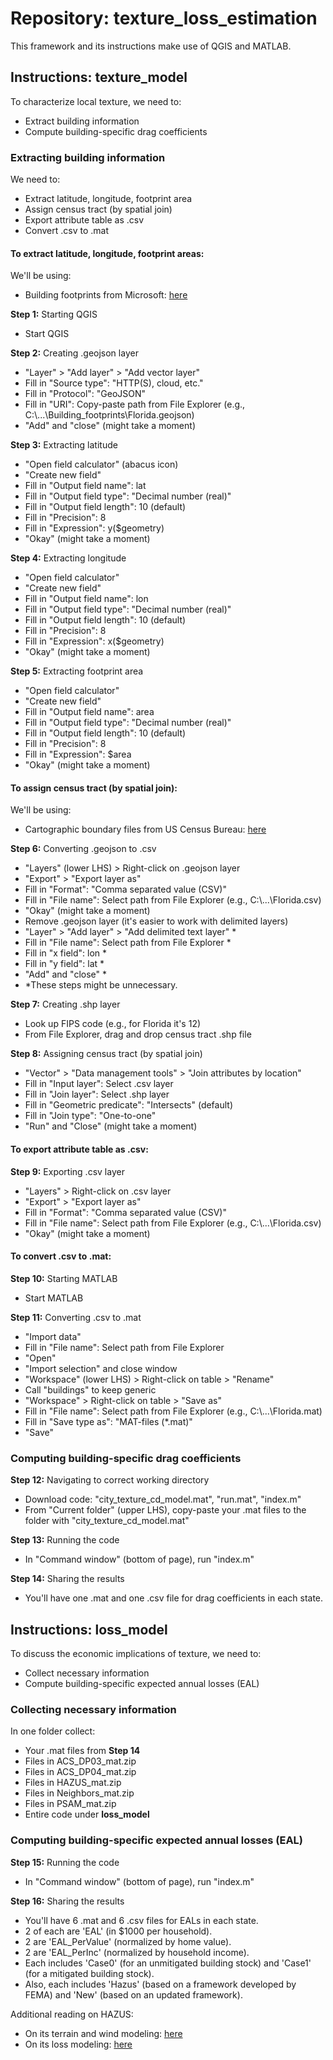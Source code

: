 # Repository: texture_loss_estimation  

This framework and its instructions make use of QGIS and MATLAB.  



## Instructions: texture_model  

To characterize local texture, we need to:  

- Extract building information  
- Compute building-specific drag coefficients  

### Extracting building information  

We need to:  

- Extract latitude, longitude, footprint area  
- Assign census tract (by spatial join)  
- Export attribute table as .csv  
- Convert .csv to .mat  

#### To extract latitude, longitude, footprint areas:  

We'll be using:  

- Building footprints from Microsoft: [here](https://github.com/microsoft/USBuildingFootprints)  

**Step 1:** Starting QGIS  

- Start QGIS  

**Step 2:** Creating .geojson layer  

- "Layer" > "Add layer" > "Add vector layer"  
- Fill in "Source type": "HTTP(S), cloud, etc."  
- Fill in "Protocol": "GeoJSON"  
- Fill in "URI": Copy-paste path from File Explorer (e.g., C:&#92;...&#92;Building_footprints&#92;Florida.geojson)  
- "Add" and "close" (might take a moment)  

**Step 3:** Extracting latitude  

- "Open field calculator" (abacus icon)  
- "Create new field"  
- Fill in "Output field name": lat  
- Fill in "Output field type": "Decimal number (real)"  
- Fill in "Output field length": 10 (default)  
- Fill in "Precision": 8  
- Fill in "Expression": y($geometry)  
- "Okay" (might take a moment)  

**Step 4:** Extracting longitude  

- "Open field calculator"  
- "Create new field"  
- Fill in "Output field name": lon  
- Fill in "Output field type": "Decimal number (real)"  
- Fill in "Output field length": 10 (default)  
- Fill in "Precision": 8  
- Fill in "Expression": x($geometry)  
- "Okay" (might take a moment)  

**Step 5:** Extracting footprint area  

- "Open field calculator"  
- "Create new field"  
- Fill in "Output field name": area  
- Fill in "Output field type": "Decimal number (real)"  
- Fill in "Output field length": 10 (default)  
- Fill in "Precision": 8  
- Fill in "Expression": $area   
- "Okay" (might take a moment)  

#### To assign census tract (by spatial join):  

We'll be using:  

- Cartographic boundary files from US Census Bureau: [here](https://www.census.gov/geographies/mapping-files/time-series/geo/carto-boundary-file.html)  

**Step 6:** Converting .geojson to .csv  

- "Layers" (lower LHS) > Right-click on .geojson layer  
- "Export" > "Export layer as"  
- Fill in "Format": "Comma separated value (CSV)"  
- Fill in "File name": Select path from File Explorer (e.g., C:&#92;...&#92;Florida.csv)  
- "Okay" (might take a moment)  
- Remove .geojson layer (it's easier to work with delimited layers)  
- "Layer" > "Add layer" > "Add delimited text layer" &ast;  
- Fill in "File name": Select path from File Explorer &ast;  
- Fill in "x field": lon &ast;  
- Fill in "y field": lat &ast;  
- "Add" and "close" &ast;  
- &ast;These steps might be unnecessary.  

**Step 7:** Creating .shp layer  

- Look up FIPS code (e.g., for Florida it's 12)  
- From File Explorer, drag and drop census tract .shp file  

**Step 8:** Assigning census tract (by spatial join)  

- "Vector" > "Data management tools" > "Join attributes by location"  
- Fill in "Input layer": Select .csv layer  
- Fill in "Join layer": Select .shp layer  
- Fill in "Geometric predicate": "Intersects" (default)  
- Fill in "Join type": "One-to-one"  
- "Run" and "Close" (might take a moment)  

#### To export attribute table as .csv:  

**Step 9:** Exporting .csv layer  

- "Layers" > Right-click on .csv layer  
- "Export" > "Export layer as"  
- Fill in "Format": "Comma separated value (CSV)"  
- Fill in "File name": Select path from File Explorer (e.g., C:&#92;...&#92;Florida.csv)  
- "Okay" (might take a moment)  

#### To convert .csv to .mat:  

**Step 10:** Starting MATLAB  

- Start MATLAB  

**Step 11:** Converting .csv to .mat  

- "Import data"  
- Fill in "File name": Select path from File Explorer  
- "Open"  
- "Import selection" and close window  
- "Workspace" (lower LHS) > Right-click on table > "Rename"  
- Call "buildings" to keep generic  
- "Workspace" > Right-click on table > "Save as"  
- Fill in "File name": Select path from File Explorer (e.g., C:&#92;...&#92;Florida.mat)  
- Fill in "Save type as": "MAT-files (&ast;.mat)"  
- "Save"  

### Computing building-specific drag coefficients  

**Step 12:** Navigating to correct working directory  

- Download code: "city_texture_cd_model.mat", "run.mat", "index.m"  
- From "Current folder" (upper LHS), copy-paste your .mat files to the folder with "city_texture_cd_model.mat"  

**Step 13:** Running the code  

- In "Command window" (bottom of page), run "index.m"  

**Step 14:** Sharing the results  

- You'll have one .mat and one .csv file for drag coefficients in each state.  



## Instructions: loss_model  

To discuss the economic implications of texture, we need to:  

- Collect necessary information  
- Compute building-specific expected annual losses (EAL)  

### Collecting necessary information  

In one folder collect:  

- Your .mat files from **Step 14**  
- Files in ACS_DP03_mat.zip  
- Files in ACS_DP04_mat.zip  
- Files in HAZUS_mat.zip  
- Files in Neighbors_mat.zip  
- Files in PSAM_mat.zip  
- Entire code under **loss_model**  

### Computing building-specific expected annual losses (EAL)  

**Step 15:** Running the code  

- In "Command window" (bottom of page), run "index.m"  

**Step 16:** Sharing the results  

- You'll have 6 .mat and 6 .csv files for EALs in each state.  
- 2 of each are 'EAL' (in $1000 per household).  
- 2 are 'EAL_PerValue' (normalized by home value).  
- 2 are 'EAL_PerInc' (normalized by household income).  
- Each includes 'Case0' (for an unmitigated building stock) and 'Case1' (for a mitigated building stock).  
- Also, each includes 'Hazus' (based on a framework developed by FEMA) and 'New' (based on an updated framework).  

Additional reading on HAZUS:  

- On its terrain and wind modeling: [here](https://ascelibrary.org/doi/full/10.1061/%28ASCE%291527-6988%282006%297%3A2%2882%29)  
- On its loss modeling: [here](https://ascelibrary.org/doi/full/10.1061/%28ASCE%291527-6988%282006%297%3A2%2894%29)  

